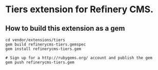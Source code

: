 # Tiers extension for Refinery CMS.

## How to build this extension as a gem

    cd vendor/extensions/tiers
    gem build refinerycms-tiers.gemspec
    gem install refinerycms-tiers.gem

    # Sign up for a http://rubygems.org/ account and publish the gem
    gem push refinerycms-tiers.gem